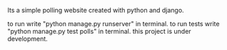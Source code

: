 Its a simple polling website created with python and django.

to run write "python manage.py runserver" in terminal.
to run tests write "python manage.py test polls" in terminal.
this project is under development.

